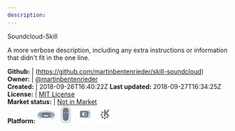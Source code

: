 ```yaml
---
description: 
---
```

Soundcloud-Skill

A more verbose description, including any extra instructions or
information that didn't fit in the one line.

**Github:** | (https://github.com/martinbentenrieder/skill-soundcloud)  
**Owner:** | [@martinbentenrieder](https://github.com/martinbentenrieder)  
**Created:** | 2018-09-26T16:40:22Z  **Last updated:** 2018-09-27T16:34:25Z  
**License:** | [MIT License](https://api.github.com/licenses/mit)  
**Market status:** | [Not in Market](https://market.mycroft.ai/skill/)  
**Platform:**   ![](.gitbook/assets/mark-1-icon.png)  ![](.gitbook/assets/mark-2-icon.png)  ![](.gitbook/assets/picroft-icon.png)  ![](.gitbook/assets/kde.png)   
